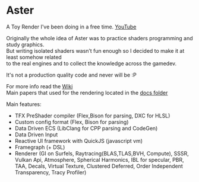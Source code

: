 # Aster

A Toy Render I've been doing in a free time.
[YouTube](https://youtu.be/NRtGSt5dI-s?si=XTr9W9--Zumt7_Jv)

Originally the whole idea of Aster was to practice shaders programming and study graphics.\
But writing isolated shaders wasn’t fun enough so I decided to make it at least somehow related\
to the real engines and to collect the knowledge across the gamedev.

It's not a production quality code and never will be :P

For more info read the [Wiki](https://github.com/Rewlion/Aster/wiki)\
Main papers that used for the rendering located in the [docs folder](https://github.com/Rewlion/Aster/blob/main/docs/render.txt)

Main features:
- TFX PreShader compiler (Flex,Bison for parsing, DXC for HLSL)
- Custom config format (Flex, Bison for parsing)
- Data Driven ECS (LibClang for CPP parsing and CodeGen)
- Data Driven Input
- Reactive UI framework with QuickJS (javascript vm)
- Framegraph (+ DSL)
- Renderer (GI on Surfels, Raytracing(BLAS,TLAS,BVH, Compute), SSSR, Vulkan Api, Atmosphere, Spherical
Harmonics, IBL for specular, PBR, TAA, Decals, Virtual Texture, Clustered Deferred, Order
Independent Transparency, Tracy Profiler)

